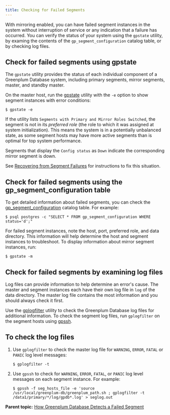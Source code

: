 ```yaml
---
title: Checking for Failed Segments 
---
```


With mirroring enabled, you can have failed segment instances in the system without interruption of service or any indication that a failure has occurred. You can verify the status of your system using the `gpstate` utility, by examing the contents of the `gp_segment_configuration` catalog table, or by checking log files.

## <a id="use_gpstate"></a>Check for failed segments using gpstate 

The `gpstate` utility provides the status of each individual component of a Greenplum Database system, including primary segments, mirror segments, master, and standby master.

On the master host, run the [gpstate](../../../utility_guide/ref/gpstate.html) utility with the `-e` option to show segment instances with error conditions:

```
$ gpstate -e
```

If the utility lists `Segments with Primary and Mirror Roles Switched`, the segment is not in its *preferred role* \(the role to which it was assigned at system initialization\). This means the system is in a potentially unbalanced state, as some segment hosts may have more active segments than is optimal for top system performance.

Segments that display the `Config status` as `Down` indicate the corresponding mirror segment is down.

See [Recovering from Segment Failures](g-recovering-from-segment-failures.html) for instructions to fix this situation.

## <a id="select_from_table"></a>Check for failed segments using the gp\_segment\_configuration table 

To get detailed information about failed segments, you can check the [gp\_segment\_configuration](../../../ref_guide/system_catalogs/gp_segment_configuration.html) catalog table. For example:

```
$ psql postgres -c "SELECT * FROM gp_segment_configuration WHERE status='d';"
```

For failed segment instances, note the host, port, preferred role, and data directory. This information will help determine the host and segment instances to troubleshoot. To display information about mirror segment instances, run:

```
$ gpstate -m
```

## <a id="check_log_files"></a>Check for failed segments by examining log files 

Log files can provide information to help determine an error's cause. The master and segment instances each have their own log file in `log` of the data directory. The master log file contains the most information and you should always check it first.

Use the [gplogfilter](../../../utility_guide/ref/gplogfilter.html) utility to check the Greenplum Database log files for additional information. To check the segment log files, run `gplogfilter` on the segment hosts using [gpssh](../../../utility_guide/ref/gpssh.html).

## <a id="ki170080"></a>To check the log files 

1.  Use `gplogfilter` to check the master log file for `WARNING`, `ERROR`, `FATAL` or `PANIC` log level messages:

    ```
    $ gplogfilter -t
    ```

2.  Use `gpssh` to check for `WARNING`, `ERROR`, `FATAL`, or `PANIC` log level messages on each segment instance. For example:

    ```
    $ gpssh -f seg_hosts_file -e 'source 
    /usr/local/greenplum-db/greenplum_path.sh ; gplogfilter -t 
    /data1/primary/*/log/gpdb*.log' > seglog.out
    
    ```


**Parent topic:** [How Greenplum Database Detects a Failed Segment](../../highavail/topics/g-detecting-a-failed-segment.html)

